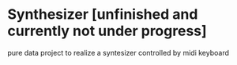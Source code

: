 # Synthesizer [unfinished and currently not under progress]
pure data project to realize a syntesizer controlled by midi keyboard
